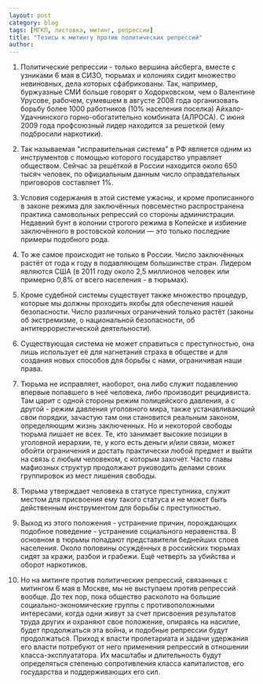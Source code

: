 ```yaml
---
layout: post
category: blog
tags: [МГКП, листовка, митинг, репрессии]
title: "Тезисы к митингу против политических репрессий"
author: 
---
```


1. Политические репрессии - только вершина айсберга, вместе с узниками 6 мая в СИЗО, тюрьмах и колониях сидит множество невиновных, дела которых сфабрикованы. Так, например, буржуазные СМИ больше говорят о Ходорковском, чем о Валентине Урусове, рабочем, сумевшем в августе 2008 года организовать борьбу более 1000 работников (10% населения поселка) Айхало-Удачнинского горно-обогатительно комбината (АЛРОСА). С июня 2009 года профсоюзный лидер находится за решеткой (ему подбросили наркотики).

2. Так называемая "исправительная система" в РФ является одним из инструментов с помощью которого государство управляет обществом. Сейчас за решёткой в России находится около 650 тысяч человек, по официальным данным число оправдательных приговоров составляет 1%.

3. Условия содержания в этой системе ужасны, и кроме прописанного в законе режима для заключённых повсеместно распространена практика самовольных репрессий со стороны администрации. Недавний бунт в колонии строгого режима в Копейске и избиение заключённого в ростовской колонии — это только последние примеры подобного рода.

4. То же самое происходит не только в России. Число заключённых растёт от года к году в подавляющем большинстве стран. Лидером являются США (в 2011 году около 2,5 миллионов человек или примерно 0,8% от всего населения - в тюрьмах).

5. Кроме судебной системы существует также множество процедур, которые мы должны проходить якобы для обеспечения нашей безопасности. Число различных ограничений только растёт (законы об экстремизме, о национальной безопасности, об антитеррористической деятельности).

6. Существующая система не может справиться с преступностью, она лишь использует её для нагнетания страха в обществе и для создания новых способов для борьбы с нами, ограничивая наши права.

7. Тюрьма не исправляет, наоборот, она либо служит подавлению впервые попавшего в неё человека, либо производит рецидивиста. Там царит с одной стороны режим полицейского давления, а с другой - режим давления уголовного мира, также устанавливающий свои порядки, зачастую там они становится реальным законом, определяющим жизнь заключенных. Но и некоторой свободы тюрьма лишает не всех. Те, кто занимает высокие позиции в уголовной иерархии, те, у кого есть деньги и/или связи, может обойти ограничения и достать практически любой предмет и выйти на связь с любым человеком, с которым захочет. Часто главы мафиозных структур продолжают руководить делами своих группировок из мест лишения свободы.

8. Тюрьма утверждает человека в статусе преступника, служит местом для присвоения ему такого статуса и не может быть действенным инструментом для борьбы с преступностью.

9. Выход из этого положения - устранение причин, порождающих подобное поведение - устранение социального неравенства. В основном в тюрьмы попадают представители беднейших слоев населения. Около половины осуждённых в российских тюрьмах сидят за кражи, разбои и грабежи. Ещё четверть за убийства и оборот наркотиков.

10. Но на митинге против политических репрессий, связанных с митингом 6 мая в Москве, мы не выступаем против репрессий вообще. До тех пор, пока общество расколото на большие социально-экономические группы с противоположными интересами, когда одни живут за счет присвоения результатов труда других и охраняют свое положение, опираясь на насилие, будет продолжаться эта война, и подобные репрессии будут продолжаться. Приход к власти пролетариата и задачи удержания его власти потребуют от него применения репрессий в отношении класса-эксплуататора. Их масштабы и длительность будут определяться степенью сопротивления класса капиталистов, его государства и поддерживающих его сил.